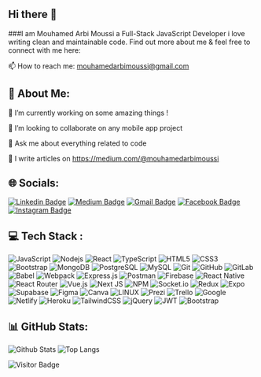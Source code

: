 ## Hi there 👋 
###I am Mouhamed Arbi Moussi a Full-Stack JavaScript Developer i love writing clean and maintainable code.
Find out more about me & feel free to connect with me here:

📫 How to reach me: mouhamedarbimoussi@gmail.com



## 💫 About Me:

🔭 I’m currently working on some amazing things !

👯 I’m looking to collaborate on any mobile app project

💬 Ask me about everything related to code

📝 I write articles on https://medium.com/@mouhamedarbimoussi




## 🌐 Socials:


[![Linkedin Badge](https://img.shields.io/badge/-Linkedin-blue?style=flat-square&logo=Linkedin&logoColor=white&link=https://www.linkedin.com/in/mouhamed-arbi-moussi-8944bb24b/)](https://www.linkedin.com/in/mouhamed-arbi-moussi-8944bb24b/)
[![Medium Badge](https://img.shields.io/badge/Medium-12100E?style=flat-square&logo=medium&logoColor=white&link=https://medium.com/@mouhamedarbimoussi)](https://medium.com/@mouhamedarbimoussi)
[![Gmail Badge](https://img.shields.io/badge/-Gmail-c14438?style=flat-square&logo=Gmail&logoColor=white&link=mailto:mouhamedarbimoussi@gmail.com)](mailto:mouhamedarbimoussi@gmail.com)
[![Facebook Badge](https://img.shields.io/badge/Facebook-1877F2?style=flat-square&logo=facebook&logoColor=white&link=https://www.facebook.com/medarbi.moussi)](https://www.facebook.com/medarbi.moussi)
[![Instagram Badge](https://img.shields.io/badge/Instagram-1877F2?style=flat-square&logo=instagram&logoColor=white&link=https://www.instagram.com/Medarbi_ms/?fbclid=IwAR1rz17Y_ufvKWmGVGJW-g-sdNmLwZhFFgHvx0almSVnYCIzZ0WePJJ7EKg)](https://www.instagram.com/Medarbi_ms/?fbclid=IwAR1rz17Y_ufvKWmGVGJW-g-sdNmLwZhFFgHvx0almSVnYCIzZ0WePJJ7EKg)



## 💻 Tech Stack :


![JavaScript](https://img.shields.io/badge/-JavaScript-black?style=flat-square&logo=javascript)
![Nodejs](https://img.shields.io/badge/-Nodejs-black?style=flat-square&logo=Node.js)
![React](https://img.shields.io/badge/-React-black?style=flat-square&logo=react)
![TypeScript](https://img.shields.io/badge/-TypeScript-007ACC?style=flat-square&logo=typescript)
![HTML5](https://img.shields.io/badge/-HTML5-E34F26?style=flat-square&logo=html5&logoColor=white)
![CSS3](https://img.shields.io/badge/-CSS3-1572B6?style=flat-square&logo=css3)
![Bootstrap](https://img.shields.io/badge/-Bootstrap-563D7C?style=flat-square&logo=bootstrap)
![MongoDB](https://img.shields.io/badge/-MongoDB-black?style=flat-square&logo=mongodb)
![PostgreSQL](https://img.shields.io/badge/-PostgreSQL-336791?style=flat-square&logo=postgresql)
![MySQL](https://img.shields.io/badge/-MySQL-black?style=flat-square&logo=mysql)
![Git](https://img.shields.io/badge/-Git-black?style=flat-square&logo=git)
![GitHub](https://img.shields.io/badge/-GitHub-181717?style=flat-square&logo=github)
![GitLab](https://img.shields.io/badge/-GitLab-FCA121?style=flat-square&logo=gitlab)
![Babel](https://img.shields.io/badge/-Babel-F9DC3E?style=flat-square&logo=babel&logoColor=black)
![Webpack](https://img.shields.io/badge/-Webpack-8DD6F9?style=flat-square&logo=webpack&logoColor=black)
![Express.js](https://img.shields.io/badge/-Express.js-000000?style=flat-square&logo=express&logoColor=white)
![Postman](https://img.shields.io/badge/-Postman-FF6C37?style=flat-square&logo=postman&logoColor=white)
![Firebase](https://img.shields.io/badge/-Firebase-FFCA28?style=flat-square&logo=firebase&logoColor=black)
![React Native](https://img.shields.io/badge/-React_Native-61DAFB?style=flat-square&logo=react&logoColor=black)
![React Router](https://img.shields.io/badge/-React_Router-CA4245?style=flat-square&logo=react-router&logoColor=white)
![Vue.js](https://img.shields.io/badge/-Vue.js-4FC08D?style=flat-square&logo=vue.js&logoColor=white)
![Next JS](https://img.shields.io/badge/-Next.js-000000?style=flat-square&logo=next.js&logoColor=white)
![NPM](https://img.shields.io/badge/-NPM-CB3837?style=flat-square&logo=npm)
![Socket.io](https://img.shields.io/badge/-Socket.io-010101?style=flat-square&logo=socket.io&logoColor=white)
![Redux](https://img.shields.io/badge/-Redux-764ABC?style=flat-square&logo=redux&logoColor=white)
![Expo](https://img.shields.io/badge/-Expo-000020?style=flat-square&logo=expo)
![Supabase](https://img.shields.io/badge/-Supabase-18191C?style=flat-square&logo=supabase)
![Figma](https://img.shields.io/badge/-Figma-F24E1E?style=flat-square&logo=figma&logoColor=white)
![Canva](https://img.shields.io/badge/-Canva-00C4CC?style=flat-square&logo=canva&logoColor=white)
![LINUX](https://img.shields.io/badge/-LINUX-FCC624?style=flat-square&logo=linux&logoColor=black)
![Prezi](https://img.shields.io/badge/-Prezi-3182CE?style=flat-square&logo=prezi&logoColor=white)
![Trello](https://img.shields.io/badge/-Trello-0079BF?style=flat-square&logo=trello)
![Google](https://img.shields.io/badge/-Google-4285F4?style=flat-square&logo=google&logoColor=white)
![Netlify](https://img.shields.io/badge/-Netlify-00C7B7?style=flat-square&logo=netlify)
![Heroku](https://img.shields.io/badge/-Heroku-430098?style=flat-square&logo=heroku&logoColor=white)
![TailwindCSS](https://img.shields.io/badge/-TailwindCSS-38B2AC?style=flat-square&logo=tailwind-css)
![jQuery](https://img.shields.io/badge/-jQuery-0769AD?style=flat-square&logo=jquery&logoColor=white)
![JWT](https://img.shields.io/badge/-JWT-000000?style=flat-square&logo=json-web-tokens&logoColor=white)
![Bootstrap](https://img.shields.io/badge/-Bootstrap-563D7C?style=flat-square&logo=bootstrap)




## 📊 GitHub Stats:



![Github Stats](https://github-readme-stats.vercel.app/api?username=Mouhamed-arbi&count_private=true&show_icons=true&include_all_commits=true)
![Top Langs](https://github-readme-stats.vercel.app/api/top-langs/?username=Mouhamed-arbi&hide=TeX&layout=compact)

![Visitor Badge](https://visitor-badge.laobi.icu/badge?page_id=ludehsar.ludehsar)

